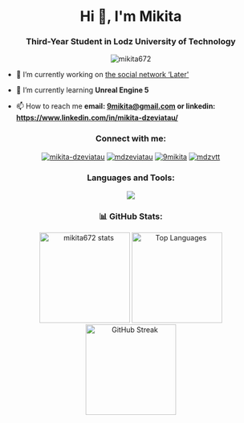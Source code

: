 <h1 align="center">Hi 👋, I'm Mikita</h1>
<h3 align="center">Third-Year Student in Lodz University of Technology</h3>

<p align="center"> <img src="https://komarev.com/ghpvc/?username=mikita672&label=Profile%20views&color=0e75b6&style=flat" alt="mikita672" /> </p>

- 🔭 I’m currently working on [the social network ‘Later'](https://github.com/Better-Then-Never/later)

- 🌱 I’m currently learning **Unreal Engine 5**

- 📫 How to reach me **email: 9mikita@gmail.com or linkedin: https://www.linkedin.com/in/mikita-dzeviatau/**


<h3 align="center">Connect with me:</h3>
<p align="center">
<a href="https://linkedin.com/in/mikita-dzeviatau" target="blank"><img align="center" src="https://go-skill-icons.vercel.app/api/icons?i=linkedin" alt="mikita-dzeviatau" /></a>
<a href="https://fb.com/mdzeviatau" target="blank"><img align="center" src="https://go-skill-icons.vercel.app/api/icons?i=facebook" alt="mdzeviatau" /></a>
<a href="https://www.leetcode.com/9mikita" target="blank"><img align="center" src="https://go-skill-icons.vercel.app/api/icons?i=leetcode" alt="9mikita" /></a>
<a href="https://discord.gg/mdzvtt" target="blank"><img align="center" src="https://go-skill-icons.vercel.app/api/icons?i=discord" alt="mdzvtt" /></a>
</p>

<h3 align="center">Languages and Tools:</h3>
<p align="center">
  <a href="https://go-skill-icons.vercel.app/">
    <img
      src="https://go-skill-icons.vercel.app/api/icons?i=java,c,cpp,qt,py,nuxtjs,vue,vuetify,pinia,javascript,typescript,dart,flutter,gcp,firebase,supabase,plsql,bash,powershell,figma,gitlab,github,linux,lua,unreal,arduino,vscode,visualstudio,androidstudio,idea"
    />
  </a>
</p>

<h3 align="center">📊 GitHub Stats:</h3>

<p align="center">
  <img height="180em" src="https://github-readme-stats.vercel.app/api?username=mikita672&show_icons=true&locale=en&theme=github_dark_dimmed" alt="mikita672 stats"/>
  <img height="180em" src="https://github-readme-stats.vercel.app/api/top-langs/?username=mikita672&layout=compact&theme=github_dark_dimmed" alt="Top Languages"/>
  <img height="180em" src="https://github-readme-streak-stats.herokuapp.com?user=mikita672&theme=dark&border_radius=3" alt="GitHub Streak"/>
</p>


